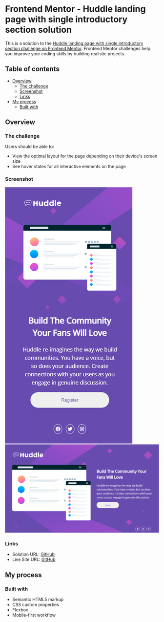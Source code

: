 # Frontend Mentor - Huddle landing page with single introductory section solution

This is a solution to the [Huddle landing page with single introductory section challenge on Frontend Mentor](https://www.frontendmentor.io/challenges/huddle-landing-page-with-a-single-introductory-section-B_2Wvxgi0). Frontend Mentor challenges help you improve your coding skills by building realistic projects. 

## Table of contents

- [Overview](#overview)
  - [The challenge](#the-challenge)
  - [Screenshot](#screenshot)
  - [Links](#links)
- [My process](#my-process)
  - [Built with](#built-with)

## Overview

### The challenge

Users should be able to:

- View the optimal layout for the page depending on their device's screen size
- See hover states for all interactive elements on the page

### Screenshot

![Mobile Version](./screenshots/mobile-version.png)
![Desktop Version](./screenshots/desktop-version.png)

### Links

- Solution URL: [GitHub](https://github.com/Dawid7600/Frontend-Mentor---Huddle-landing-page-with-a-single-introductory-section-challenge-hub)
- Live Site URL: [GitHub](https://dawid7600.github.io/Frontend-Mentor---Huddle-landing-page-with-a-single-introductory-section-challenge-hub/)

## My process

### Built with

- Semantic HTML5 markup
- CSS custom properties
- Flexbox
- Mobile-first workflow

